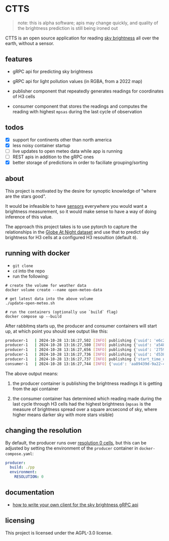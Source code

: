 # CTTS

> note: this is alpha software; apis may change quickly, and quality of the brightness prediction is still being ironed out

CTTS is an open source application for reading [sky brightness](https://en.wikipedia.org/wiki/Sky_brightness) all over the
earth, without a sensor.

## features

* gRPC api for predicting sky brightness

* gRPC api for light pollution values (in RGBA, from a 2022 map)

* publisher component that repeatedly generates readings for coordinates of H3 cells

* consumer component that stores the readings and computes the reading with highest `mpsas` during the last cycle of observation

## todos

- [x] support for continents other than north america
- [x] less noisy container startup
- [ ] live updates to open meteo data while app is running
- [ ] REST apis in addition to the gRPC ones
- [x] better storage of predictions in order to faciliate grouping/sorting

## about

This project is motivated by the desire for synoptic knowledge of "where are the stars good".

It would be infeasible to have [sensors](http://unihedron.com/projects/darksky/TSL237-E32.pdf)
everywhere you would want a brightness measurement, so it would make sense to have a way of
doing inference of this value.


The approach this project takes is to use pytorch to capture the relationships in the [Globe At Night
dataset](https://globeatnight.org/maps-data/) and use that to predict sky brightness for H3
cells at a configured H3 resoultion (default `0`).

## running with docker

- `git clone`
- `cd` into the repo
- run the following:

```shell
# create the volume for weather data
docker volume create --name open-meteo-data

# get latest data into the above volume
./update-open-meteo.sh

# run the containers (optionally use `build` flag)
docker compose up --build
```

After rabbitmq starts up, the producer and consumer containers will start up,
at which point you should see output like this:

```sh
producer-1   | 2024-10-28 13:16:27,502 [INFO] publishing {'uuid': 'e6c22004-9180-4599-9e87-36b86f68a5e7', 'lat': 43.42281493904898, 'lon': -97.42465926125905, 'h3_id': '8027fffffffffff', 'mpsas': 9.942784309387207, 'timestamp_utc': '2024-10-28T13:16:27.501192+00:00'} to brightness.prediction
producer-1   | 2024-10-28 13:16:27,580 [INFO] publishing {'uuid': 'a548be90-89f7-4995-9239-197523c3afd0', 'lat': 19.093680683484372, 'lon': 43.638818828910864, 'h3_id': '8053fffffffffff', 'mpsas': 9.202325820922852, 'timestamp_utc': '2024-10-28T13:16:27.579755+00:00'} to brightness.prediction
producer-1   | 2024-10-28 13:16:27,656 [INFO] publishing {'uuid': '2759f0e8-2f94-4efd-bf19-4b765947d983', 'lat': 60.432795263055546, 'lon': -77.20705748560815, 'h3_id': '800ffffffffffff', 'mpsas': 11.305692672729492, 'timestamp_utc': '2024-10-28T13:16:27.655087+00:00'} to brightness.prediction
producer-1   | 2024-10-28 13:16:27,736 [INFO] publishing {'uuid': 'd53872da-2505-41a9-84f1-d9336b0aff83', 'lat': -30.01574044171678, 'lon': 129.95847216046155, 'h3_id': '80b9fffffffffff', 'mpsas': 12.414505004882812, 'timestamp_utc': '2024-10-28T13:16:27.735392+00:00'} to brightness.prediction
producer-1   | 2024-10-28 13:16:27,737 [INFO] publishing {'start_time_utc': '2024-10-28T13:16:24.874541+00:00', 'end_time_utc': '2024-10-28T13:16:27.737791+00:00', 'duration_s': 2} to brightness.cycle
consumer-1   | 2024-10-28 13:16:27,744 [INFO] {'uuid': 'aa89439d-9a22-41e1-b8d2-674bea5263ee', 'lat': -74.92843438917433, 'lon': -34.64375807722018, 'h3_id': '80effffffffffff', 'mpsas': 23.74591636657715, 'timestamp_utc': datetime.datetime(2024, 10, 28, 13, 16, 25, 624186, tzinfo=datetime.timezone.utc)}
```

The above output means:

1. the producer container is publishing the brightness readings it is getting from
the api container

2. the consumer container has determined which reading made during the last cycle
through H3 cells had the highest brightness (`mpsas` is the measure of brightness
spread over a square arcsecond of sky, where higher means darker sky with more
stars visible)

## changing the resolution

By default, the producer runs over [resolution 0 cells](https://h3geo.org/docs/core-library/restable/),
but this can be adjusted by setting the environment of the `producer` container in
`docker-compose.yaml`:

```yaml
producer:
  build: ./pp
  environment:
    RESOLUTION: 0
```


## documentation

- [how to write your own client for the sky brightness gRPC api](./api/README.md)

## licensing

This project is licensed under the AGPL-3.0 license.
